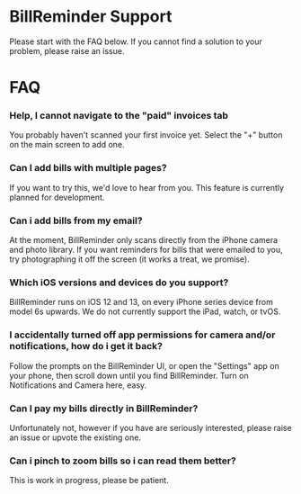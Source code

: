 # BillReminder Support
Please start with the FAQ below. If you cannot find a solution to your problem, please raise an issue.

# FAQ

### Help, I cannot navigate to the "paid" invoices tab
You probably haven't scanned your first invoice yet. Select the "+" button on the main screen to add one.



### Can I add bills with multiple pages?
If you want to try this, we'd love to hear from you. This feature is currently planned for development.



### Can i add bills from my email?
At the moment, BillReminder only scans directly from the iPhone camera and photo library. If you want reminders for bills that were emailed to you, try photographing it off the screen (it works a treat, we promise).



### Which iOS versions and devices do you support?
BillReminder runs on iOS 12 and 13, on every iPhone series device from model 6s upwards. We do not currently support the iPad, watch, or tvOS.



### I accidentally turned off app permissions for camera and/or notifications, how do i get it back?
Follow the prompts on the BillReminder UI, or open the "Settings" app on your phone, then scroll down until you find BillReminder. Turn on Notifications and Camera here, easy.



### Can I pay my bills directly in BillReminder?
Unfortunately not, however if you have are seriously interested, please raise an issue or upvote the existing one.



### Can i pinch to zoom bills so i can read them better?
This is work in progress, please be patient.
